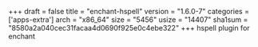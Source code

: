 +++
draft = false
title = "enchant-hspell"
version = "1.6.0-7"
categories = ['apps-extra']
arch = "x86_64"
size = "5456"
usize = "14407"
sha1sum = "8580a2a040cec31facaa4d0690f925e0c4ebe322"
+++
hspell plugin for enchant